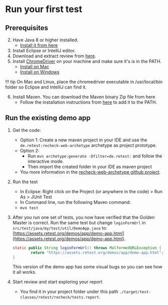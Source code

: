 # Run your first test

## Prerequisites

<!-- 1. [Create](https://login.retest.de/auth/realms/customer/account) a free retest account. -->
2. Have Java 8 or higher installed.
    * [Install it from here](https://adoptopenjdk.net/)
3. Install Eclipse or IntelliJ editor.
4. Download and extract review from [here](https://assets.retest.org/releases/review.html).
5. Install [ChromeDriver](https://chromedriver.chromium.org/getting-started) on your machine and make sure it's is in the PATH.
    * [Install on Mac](https://www.kenst.com/2015/03/installing-chromedriver-on-mac-osx/)
    * [Install on Windows](https://www.youtube.com/watch?v=dz59GsdvUF8)

!!! tip
    On Mac and Linux, place the chromedriver executable in /usr/local/bin folder so Eclipse and IntelliJ can find it.

6. Install Maven. You can download the Maven binary Zip file from here
    * Follow the installation instructions from [here](https://maven.apache.org/install.html) to add it to the PATH.

## Run the existing demo app

1. Get the code:
    * Option 1: Create a new maven project in your IDE and use the `de.retest:recheck-web-archetype` archetype as project prototype.
    * Option 2:
        * Run `mvn archetype:generate -Dfilter=de.retest:` and follow the interactive mode.
        * Then import the created folder in your IDE as maven project
    * You more information in the [recheck-web-archetype github project](https://github.com/retest/recheck-web-archetype#usage).
2. Run the test
    <!-- * If you are not logged in locally, your browser will open and ask for your retest account -->
    * In Eclipse:
        Right click on the Project (or anywhere in the code) > Run As > JUnit Test
    * In Command line, run the following Maven command:
    * `mvn test`
3. After you run one set of tests, you now have verified that the Golden Master is correct. Run the same test but change `loginFormUrl` in `src/test/java/my/test/util/DemoApp.java` to: [https://assets.retest.org/demos/app/demo-app.html](https://assets.retest.org/demos/app/demo-app.html).

    ```java
    static public String loginFormUrl() throws MalformedURLException {
            return "https://assets.retest.org/demos/app/demo-app.html";
    }
    ```
    This version of the demo app has some visual bugs so you can see how it all works.

4. Start review and start exploring your report
    * You find it in your project folder under this path `./target/test-classes/retest/recheck/tests.report`.

    <!-- * If you are not logged in locally, your browser will open and ask for your retest account
    * Because reports are automatically managed you should be able to see it immediately -->
